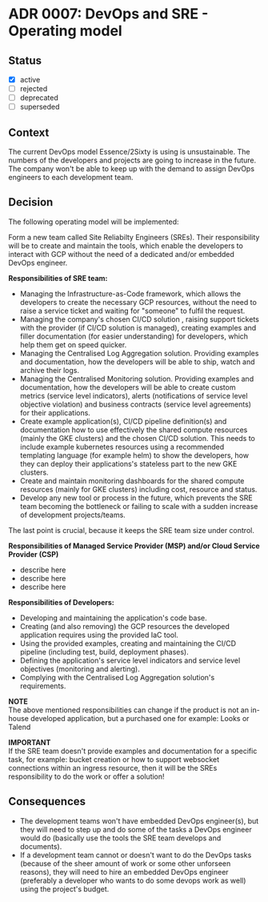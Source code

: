 <!-- File format adr/adr-0000-project-keyword-YYYY-MM-DD.md -->

# ADR 0007: DevOps and SRE - Operating model

## Status

- [x] active
- [ ] rejected
- [ ] deprecated
- [ ] superseded

## Context

The current DevOps model Essence/2Sixty is using is unsustainable. The numbers of the developers and projects are going to increase in the future. The company won't be able to keep up with the demand to assign DevOps engineers to each development team.

## Decision

The following operating model will be implemented:

Form a new team called Site Reliabilty Engineers (SREs). Their responsibility will be to create and maintain the tools, which enable the developers to interact with GCP without the need of a dedicated and/or embedded DevOps engineer.

**Responsibilities of SRE team:**

- Managing the Infrastructure-as-Code framework, which allows the developers to create the necessary GCP resources, without the need to raise a service ticket and waiting for "someone" to fulfil the request.
- Managing the company's chosen CI/CD solution , raising support tickets with the provider (if CI/CD solution is managed), creating examples and filler documentation (for easier understanding) for developers, which help them get on speed quicker.
- Managing the Centralised Log Aggregation solution. Providing examples and documentation, how the developers will be able to ship, watch and archive their logs.
- Managing the Centralised Monitoring solution. Providing examples and documentation, how the developers will be able to create custom metrics (service level indicators), alerts (notifications of service level objective violation) and business contracts (service level agreements) for their applications.
- Create example application(s), CI/CD pipeline definition(s) and documentation how to use effectively the shared compute resources (mainly the GKE clusters) and the chosen CI/CD solution. This needs to include example kubernetes resources using a recommended templating language (for example helm) to show the developers, how they can deploy their applications's stateless part to the new GKE clusters.
- Create and maintain monitoring dashboards for the shared compute resources (mainly for GKE clusters) including cost, resource and status.
- Develop any new tool or process in the future, which prevents the SRE team becoming the bottleneck or failing to scale with a sudden increase of development projects/teams.

The last point is crucial, because it keeps the SRE team size under control.

**Responsibilities of Managed Service Provider (MSP) and/or Cloud Service Provider (CSP)**
- describe here
- describe here
- describe here

**Responsibilities of Developers:**

- Developing and maintaining the application's code base.
- Creating (and also removing) the GCP resources the developed application requires using the provided IaC tool.
- Using the provided examples, creating and maintaining the CI/CD pipeline (including test, build, deployment phases).
- Defining the application's service level indicators and service level objectives (monitoring and alerting).
- Complying with the Centralised Log Aggregation solution's requirements.

**NOTE**<br>
The above mentioned responsibilities can change if the product is not an in-house developed application, but a purchased one for example: Looks or Talend

**IMPORTANT**<br>
If the SRE team doesn't provide examples and documentation for a specific task, for example: bucket creation or how to support websocket connections within an ingress resource, then it will be the SREs responsibility to do the work or offer a solution!

## Consequences

- The development teams won't have embedded DevOps engineer(s), but they will need to step up and do some of the tasks a DevOps engineer would do (basically use the tools the SRE team develops and documents).
- If a development team cannot or doesn't want to do the DevOps tasks (because of the sheer amount of work or some other unforseen reasons), they will need to hire an embedded DevOps engineer (preferably a developer who wants to do some devops work as well) using the project's budget.
